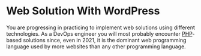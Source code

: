 # Web Solution With WordPress
You are progressing in practicing to implement web solutions using different technologies. As a DevOps engineer you will most probably encounter [PHP]()-based solutions since, even in 2021, it is the dominant web programming language used by more websites than any other programming language.